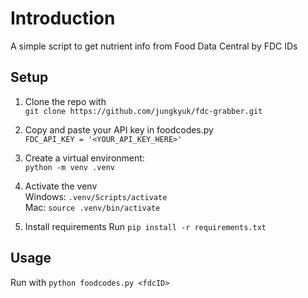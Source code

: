 # Introduction
A simple script to get nutrient info from Food Data Central by FDC IDs

## Setup
1. Clone the repo with  
`git clone https://github.com/jungkyuk/fdc-grabber.git`

2. Copy and paste your API key in foodcodes.py  
`FDC_API_KEY = '<YOUR_API_KEY_HERE>'`

3. Create a virtual environment:  
`python -m venv .venv`

4. Activate the venv  
Windows: `.venv/Scripts/activate`  
Mac: `source .venv/bin/activate`

5. Install requirements
Run `pip install -r requirements.txt`

## Usage
Run with `python foodcodes.py <fdcID>`

